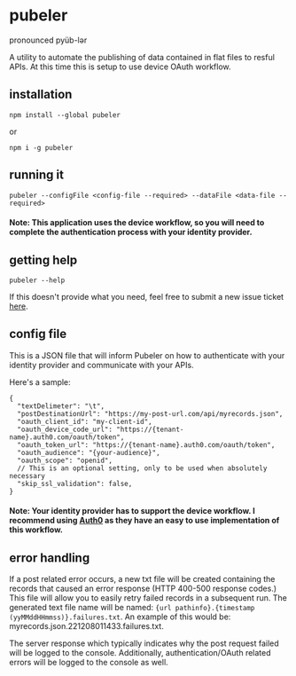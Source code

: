 # pubeler

pronounced pyüb-lər

A utility to automate the publishing of data contained in flat files to resful APIs. At this time this is setup to use device OAuth workflow.

## installation

```
npm install --global pubeler
```

or

```
npm i -g pubeler
```

## running it

`pubeler --configFile <config-file --required> --dataFile <data-file --required>`

#### Note: This application uses the device workflow, so you will need to complete the authentication process with your identity provider.

## getting help

`pubeler --help`

If this doesn't provide what you need, feel free to submit a new issue ticket [here](https://github.com/ikemtz/pubeler/issues/new).

## config file

This is a JSON file that will inform Pubeler on how to authenticate with your identity provider and communicate with your APIs.

Here's a sample:

```
{
  "textDelimeter": "\t",
  "postDestinationUrl": "https://my-post-url.com/api/myrecords.json",
  "oauth_client_id": "my-client-id",
  "oauth_device_code_url": "https://{tenant-name}.auth0.com/oauth/token",
  "oauth_token_url": "https://{tenant-name}.auth0.com/oauth/token",
  "oauth_audience": "{your-audience}",
  "oauth_scope": "openid",
  // This is an optional setting, only to be used when absolutely necessary
  "skip_ssl_validation": false,
}
```

#### Note: Your identity provider has to support the device workflow. I recommend using [Auth0](https://auth0.com/docs/flows/concepts/device-auth) as they have an easy to use implementation of this workflow.

## error handling

If a post related error occurs, a new txt file will be created containing the records that caused an error response (HTTP 400-500 response codes.) This file will allow you to easily retry failed records in a subsequent run. The generated text file name will be named: `{url pathinfo}.{timestamp (yyMMddHHmmss)}.failures.txt`. An example of this would be: myrecords.json.221208011433.failures.txt.

The server response which typically indicates why the post request failed will be logged to the console. Additionally, authentication/OAuth related errors will be logged to the console as well.
